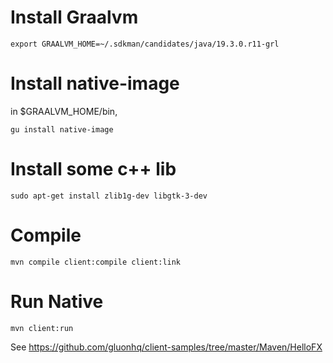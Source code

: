 # Install Graalvm
    export GRAALVM_HOME=~/.sdkman/candidates/java/19.3.0.r11-grl

# Install native-image
in $GRAALVM_HOME/bin, 
    
    gu install native-image 

# Install some c++ lib
    sudo apt-get install zlib1g-dev libgtk-3-dev

# Compile
    mvn compile client:compile client:link
 
# Run Native 
    mvn client:run
 
See https://github.com/gluonhq/client-samples/tree/master/Maven/HelloFX
  